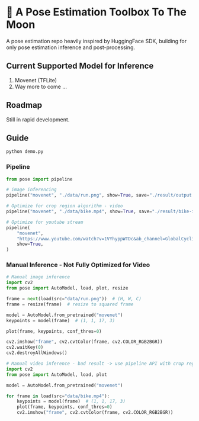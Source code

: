 # 🚀 A Pose Estimation Toolbox To The Moon

A pose estimation repo heavily inspired by HuggingFace SDK, building for only pose estimation inference and post-processing.

## Current Supported Model for Inference

1. Movenet (TFLite)
2. Way more to come ...

## Roadmap

Still in rapid development.

## Guide

```python
python demo.py
```

### Pipeline

```python
from pose import pipeline

# image inferencing
pipeline("movenet", "./data/run.png", show=True, save="./result/output.png")

# Optimize for crop region algorithm - video
pipeline("movenet", "./data/bike.mp4", show=True, save="./result/bike-inference.mp4")

# Optimize for youtube stream
pipeline(
    "movenet",
    "https://www.youtube.com/watch?v=1VYhyppWTDc&ab_channel=GlobalCyclingNetwork",
    show=True,
)
```

### Manual Inference - Not Fully Optimized for Video

```python
# Manual image inference
import cv2
from pose import AutoModel, load, plot, resize

frame = next(load(src="data/run.png"))  # (H, W, C)
frame = resize(frame)  # resize to squared frame

model = AutoModel.from_pretrained("movenet")
keypoints = model(frame)  # (1, 1, 17, 3)

plot(frame, keypoints, conf_thres=0)

cv2.imshow("frame", cv2.cvtColor(frame, cv2.COLOR_RGB2BGR))
cv2.waitKey(0)
cv2.destroyAllWindows()
```

```python
# Manual video inference - bad result -> use pipeline API with crop region optimized
import cv2
from pose import AutoModel, load, plot

model = AutoModel.from_pretrained("movenet")

for frame in load(src="data/bike.mp4"):
    keypoints = model(frame)  # (1, 1, 17, 3)
    plot(frame, keypoints, conf_thres=0)
    cv2.imshow("frame", cv2.cvtColor(frame, cv2.COLOR_RGB2BGR))
```
